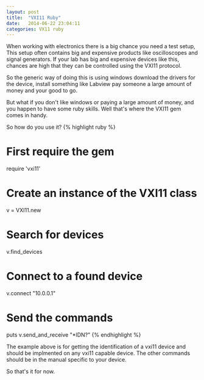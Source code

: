 ```yaml
---
layout: post
title:  "VXI11 Ruby"
date:   2014-06-22 23:04:11
categories: VX11 ruby
---
```


When working with electronics there is a big chance you need a test setup, This setup often contains big and expensive products like oscilloscopes and signal generators.
If your lab has big and expensive devices like this, chances are high that they can be controlled using the VXI11 protocol.

So the generic way of doing this is using windows download the drivers for the device, install something like Labview pay someone a large amount of money and your good to go.

But what if you don't like windows or paying a large amount of money, and you happen to have some ruby skills.
Well that's where the VXI11 gem comes in handy.

So how do you use it?
{% highlight ruby %}
# First require the gem
require 'vxi11'
# Create an instance of the VXI11 class
v = VXI11.new
# Search for devices
v.find_devices
# Connect to a found device
v.connect "10.0.0.1"
# Send the commands
puts v.send_and_receive "*IDN?"
{% endhighlight %}

The example above is for getting the identification of a vxi11 device and should be implmented on any vxi11 capable device.
The other commands should be in the manual specific to your device.

So that's it for now.
